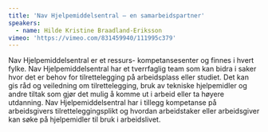 ```yaml
---
title: 'Nav Hjelpemiddelsentral – en samarbeidspartner'
speakers:
  - name: Hilde Kristine Braadland-Eriksson
vimeo: 'https://vimeo.com/831459940/111995c379'
---
```


Nav Hjelpemiddelsentral er et ressurs- kompetansesenter og finnes i hvert fylke. Nav Hjelpemiddelsentral har et tverrfaglig team som kan bidra i saker hvor det er behov for tilrettelegging på arbeidsplass eller studiet. Det kan gis råd og veiledning om tilrettelegging, bruk av tekniske hjelpemidler og andre tiltak som gjør det mulig å komme ut i arbeid eller ta høyere utdanning. Nav Hjelpemiddelsentral har i tillegg kompetanse på arbeidsgivers tilretteleggingsplikt og hvordan arbeidstaker eller arbeidsgiver kan søke på hjelpemidler til bruk i arbeidslivet.